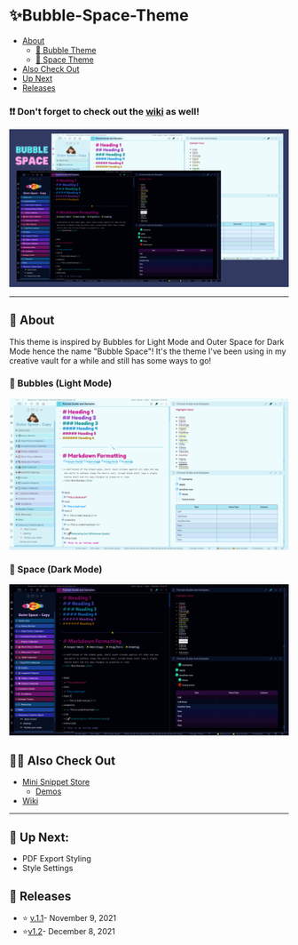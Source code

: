 # ✨Bubble-Space-Theme

- [About](https://github.com/Emrie-Candera/Bubble-Space-Theme#about)
	- [🔵 Bubble Theme](https://github.com/Emrie-Candera/Bubble-Space-Theme/blob/main/README.md#-bubbles-light-mode)
	- [🌌 Space Theme](https://github.com/Emrie-Candera/Bubble-Space-Theme/blob/main/README.md#-space-dark-mode)
- [Also Check Out](https://github.com/Emrie-Candera/Bubble-Space-Theme/blob/main/README.md#-also-check-out)
- [Up Next](https://github.com/Emrie-Candera/Bubble-Space-Theme/blob/main/README.md#-up-next)
- [Releases](https://github.com/Emrie-Candera/Bubble-Space-Theme/blob/main/README.md#-releases)

### ❗❗ Don't forget to check out the [wiki](https://github.com/Emrie-Candera/Bubble-Space-Theme/wiki) as well!

<img src="https://github.com/Emrie-Candera/Bubble-Space-Theme/blob/336ce1392ba191f3f28f69b6ae47f86c50ece000/screenshot.png"></img>


---

## 📖 About
This theme is inspired by Bubbles for Light Mode and Outer Space for Dark Mode hence the name "Bubble Space"! It's the theme I've been using in my creative vault for a while and still has some ways to go! 

### 🔵 Bubbles (Light Mode)
![](https://github.com/Emrie-Candera/Bubble-Space-Theme/blob/2b98fd9c23bf9462a469df156c4f8b6af2252718/images/Bubble%20(Light).png)

### 🌌 Space (Dark Mode)
![](https://github.com/Emrie-Candera/Bubble-Space-Theme/blob/2b98fd9c23bf9462a469df156c4f8b6af2252718/images/Space%20(Dark).png)

## 🐱‍🚀 Also Check Out
- [Mini Snippet Store](https://github.com/Emrie-Candera/Bubble-Space-Theme/tree/main/Mini%20Snippet%20Store)
   - [Demos](https://github.com/Emrie-Candera/Bubble-Space-Theme/wiki/Mini-Snippet-Store-(Demos))
- [Wiki](https://github.com/Emrie-Candera/Bubble-Space-Theme/wiki)

---

## 🚀 Up Next: 
- PDF Export Styling
- Style Settings 

## 🚀 Releases
* ⭐ [v.1.1](https://github.com/Emrie-Candera/Bubble-Space-Theme/releases/tag/v1.1)- November 9, 2021
* ⭐[v1.2](https://github.com/Emrie-Candera/Bubble-Space-Theme/releases/tag/v1.2)- December 8, 2021
